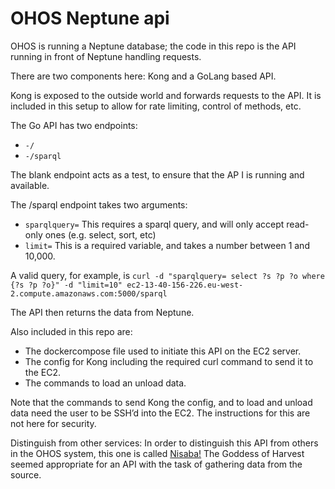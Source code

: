 # OHOS Neptune api

OHOS is running a Neptune database; the code in this repo is the API running in front of Neptune handling requests.

There are two components here: Kong and a GoLang based API. 

Kong is exposed to the outside world and forwards requests to the API. It is included in this setup to allow for rate limiting, control of methods, etc. 

The Go API has two endpoints:
- `-/`
- `-/sparql`

The blank endpoint acts as a test, to ensure that the AP I is running and available. 

The /sparql endpoint takes two arguments: 
- `sparqlquery=` This requires a sparql query, and will only accept read-only ones (e.g. select, sort, etc)
- `limit=` This is a required variable, and takes a number between 1 and 10,000.

A valid query, for example, is `curl -d "sparqlquery= select ?s ?p ?o where {?s ?p ?o}" -d "limit=10" ec2-13-40-156-226.eu-west-2.compute.amazonaws.com:5000/sparql` 

The API then returns the data from Neptune. 



Also included in this repo are: 
- The dockercompose file used to initiate this API on the EC2 server.
- The config for Kong including the required curl command to send it to the EC2.
- The commands to load an unload data.

Note that the commands to send Kong the config, and to load and unload data need the user to be SSH’d into the EC2. The instructions for this are not here for security. 

Distinguish from other services: 
In order to distinguish this API from others in the OHOS system, this one is called [Nisaba!](https://en.wikipedia.org/wiki/Nisaba) The Goddess of Harvest seemed appropriate for an API with the task of gathering data from the source. 